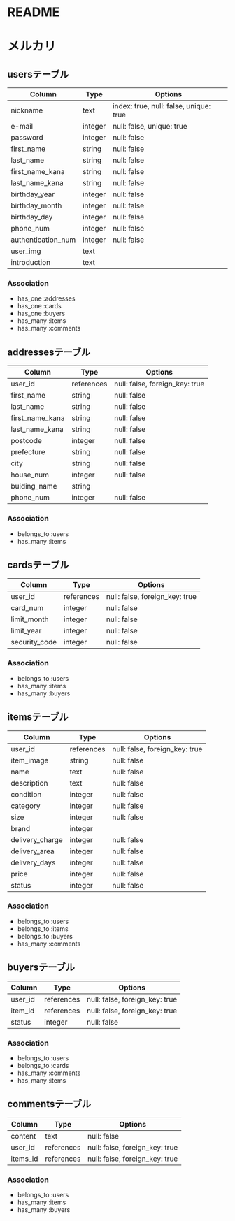 # README

# メルカリ
## usersテーブル

|Column|Type|Options|
|------|----|-------|
|nickname|text|index: true, null: false, unique: true|
|e-mail|integer|null: false, unique: true|
|password|integer|null: false|
|first_name|string|null: false|
|last_name|string|null: false|
|first_name_kana|string|null: false|
|last_name_kana|string|null: false|
|birthday_year|integer|null: false|
|birthday_month|integer|null: false|
|birthday_day|integer|null: false|
|phone_num|integer|null: false|
|authentication_num|integer|null: false|
|user_img|text||
|introduction|text||

### Association
- has_one :addresses
- has_one :cards
- has_one :buyers
- has_many :items
- has_many :comments

## addressesテーブル

|Column|Type|Options|
|------|----|-------|
|user_id|references|null: false, foreign_key: true|
|first_name|string|null: false|
|last_name|string|null: false|
|first_name_kana|string|null: false|
|last_name_kana|string|null: false|
|postcode|integer|null: false|
|prefecture|string|null: false|
|city|string|null: false|
|house_num|integer|null: false|
|buiding_name|string||
|phone_num|integer|null: false|

### Association
- belongs_to :users
- has_many :items

## cardsテーブル

|Column|Type|Options|
|------|----|-------|
|user_id|references|null: false, foreign_key: true|
|card_num|integer|null: false|
|limit_month|integer|null: false|
|limit_year|integer|null: false|
|security_code|integer|null: false|

### Association
- belongs_to :users
- has_many :items
- has_many :buyers

## itemsテーブル

|Column|Type|Options|
|------|----|-------|
|user_id|references|null: false, foreign_key: true|
|item_image|string|null: false|
|name|text|null: false|
|description|text|null: false|
|condition|integer|null: false|
|category|integer|null: false|
|size|integer|null: false|
|brand|integer||
|delivery_charge|integer|null: false|
|delivery_area|integer|null: false|
|delivery_days|integer|null: false|
|price|integer|null: false|
|status|integer|null: false|

### Association
- belongs_to :users
- belongs_to :items
- belongs_to :buyers
- has_many :comments

## buyersテーブル

|Column|Type|Options|
|------|----|-------|
|user_id|references|null: false, foreign_key: true|
|item_id|references|null: false, foreign_key: true|
|status|integer|null: false|

### Association
- belongs_to :users
- belongs_to :cards
- has_many :comments
- has_many :items

## commentsテーブル

|Column|Type|Options|
|------|----|-------|
|content|text|null: false|
|user_id|references|null: false, foreign_key: true|
|items_id|references|null: false, foreign_key: true|

### Association
- belongs_to :users
- has_many :items
- has_many :buyers